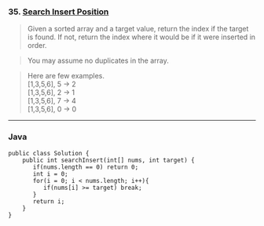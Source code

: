 ### 35. [Search Insert Position](https://leetcode.com/problems/search-insert-position/#/description) 
>Given a sorted array and a target value, return the index if the target is found. If not, return the index where it would be if it were inserted in order.

>You may assume no duplicates in the array.  

>Here are few examples.  
>[1,3,5,6], 5 → 2  
>[1,3,5,6], 2 → 1  
>[1,3,5,6], 7 → 4  
>[1,3,5,6], 0 → 0   
----
### Java
```
public class Solution {
    public int searchInsert(int[] nums, int target) {
       if(nums.length == 0) return 0;
       int i = 0;
       for(i = 0; i < nums.length; i++){
          if(nums[i] >= target) break; 
       } 
       return i;
    }
}

```
